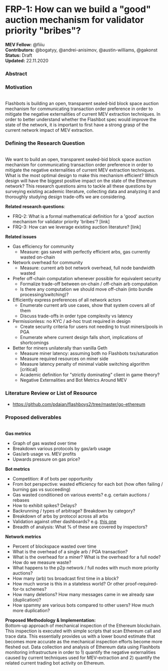 # FRP-1: How can we build a "good" auction mechanism for validator priority "bribes"? 


**MEV Fellow:** @fiiiu
</br> **Contributors:** @bogatyy, @andrei-anisimov, @austin-williams, @gakonst
</br> **Status:** Draft
</br> **Updated:** 22.11.2020

### Abstract

### Motivation
</br> Flashbots is building an open, transparent sealed-bid block space auction mechanism for communicating transaction order preference in order to mitigate the negative externalities of current MEV extraction techniques. In order to better understand whether the Flashbot spec would improve the state of the network, it is important to first have a strong grasp of the current network impact of MEV extraction.

### Defining the Research Question
</br> We want to build an open, transparent sealed-bid block space auction mechanism for communicating transaction order preference in order to mitigate the negative externalities of current MEV extraction techniques. What is the most optimal design to make this mechanism efficient? Which design will have the biggest positive impact on the state of the Ethereum network? This research questions aims to tackle all these questions by surveying existing academic literature, collecting data and analyzing it and thoroughly studying design trade-offs we are considering.

**Related research questions**:
* FRQ-2: What is a formal mathematical definition for a 'good' auction mechanism for validator priority 'bribes'? [link]
* FRQ-3: How can we leverage existing auction literature? [link]

**Related issues**
* Gas efficiency for community
  * Measure: gas saved with perfectly efficient arbs, gas currently wasted on-chain
* Network overhead for community
  * Measure: current arb bot network overhead, full node bandwidth wasted
* Prefer off-chain computation whenever possible for equivalent security
  * Formalize trade-off between on-chain / off-chain arb computation
  * Is there any computation we should move off-chain (into bundle processing/switching)?
* Efficiently express preferences of all network actors
  * Enumerate current arb use cases, show that system covers all of them
  * Discuss trade-offs in order type complexity vs latency
* Permissionless: no KYC / ad-hoc trust required in design
  * Create security criteria for users not needing to trust miners/pools in PGA
  * Enumerate where current design falls short, implications of shortcomings
* Better for miners unilaterally than vanilla Geth
  * Measure miner latency: assuming both no Flashbots txs/saturation
  * Measure required resources on miner side
  * Measure latency penalty of minimal viable switching algorithm [critical]
  * Academic definition for "strictly dominating" client in game theory?
  * Negative Externalities and Bot Metrics Around MEV

### Literature Review or List of Resource
  * https://github.com/pdaian/flashboys2/tree/master/go-ethereum


### Proposed deliverables
</br> **Gas metrics**
* Graph of gas wasted over time
* Breakdown various protocols by gas/arb usage
* Gas/arb usage vs. MEV profits
* Upwards pressure on gas price?

**Bot metrics**
* Competition: # of bots per opportunity
* From bot perspective: wasted efficiency for each bot (how often failing / burning gas vs succeeding)
* Gas wasted conditioned on various events? e.g. certain auctions / rebases
* How to exhibit spikes? Delays?
* Backrunning / types of arbitrage? Breakdown by category?
* Breakdown of arbs by protocol across all arbs
* Validation against other dashboards? e.g. [this one](https://explore.duneanalytics.com/public/dashboards/FFFpCKoE41bvFpESiyjUIBJfEMt4GoMFwcidNcAh)
* Breadth of analysis: What % of these are covered by inspectors?

**Network metrics**
* Percent of blockspace wasted over time 
* What is the overhead of a single arb / PGA transaction?
* What is the overhead for a miner? What is the overhead for a full node? How do we measure waste?
* What happens to the p2p network / full nodes with much more priority auctions?
* How many (arb) txs broadcast first time in a block?
* How much worse is this in a stateless world? Or other proof-required-for-tx schemes?
* How many deletions? How many messages came in we already saw (duplication)?
* How spammy are various bots compared to other users? How much more duplication?


**Proposed Methodology & Implementation:**
</br> Bottom-up approach of mechanical inspection of the Ethereum blockchain. This inspection is executed with simple scripts that scan Ethereum call and trace data. This essentially provides us with a lower bound estimate that becomes more accurate as the mechanical inspection efforts become more fleshed out. 
Data collection and analysis of Ethereum data using Flashbots monitoring infrastructure in order to 1) quantify the negative externalities caused by current techniques used for MEV-extraction and 2) quantify the related current trading bot activity on Ethereum.

